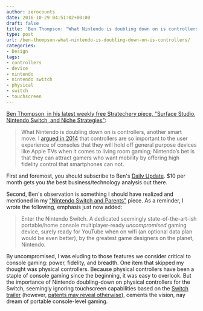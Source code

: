 ```yaml
---
author: zerocounts
date: 2016-10-29 04:51:02+00:00
draft: false
title: 'Ben Thompson: "What Nintendo is doubling down on is controllers"'
type: post
url: /ben-thompson-what-nintendo-is-doubling-down-on-is-controllers/
categories:
- Design
tags:
- controllers
- device
- nintendo
- nintendo switch
- physical
- switch
- touchscreen
---
```


[Ben Thompson, in his latest weekly free Stratechery piece, "Surface Studio, Nintendo Switch, and Niche Strategies"](https://stratechery.com/2016/surface-studio-nintendo-switch-and-the-potential-of-niche/):

> What Nintendo is doubling down on is controllers, another smart move. I [argued in 2014](https://stratechery.com/2014/games-good-enough/) that controllers are so important to the user experience of consoles that they will hold off general purpose devices like Apple TVs when it comes to living room gaming; Nintendo’s bet is that they can attract gamers who want mobility by offering high fidelity control that smartphones can not.

First and foremost, you should subscribe to Ben's [Daily Update](https://stratechery.com/membership/). $10 per month gets you _the_ best business/technology analysis out there.

Second, Ben's observation is something I should have realized and mentioned in my ["Nintendo Switch and Parents"](/2016/10/21/nintendo-switch-and-parents/) piece. As a reminder, I wrote the following, emphasis just now added:

> Enter the Nintendo Switch. A dedicated seemingly state-of-the-art-ish portable/home console multiplayer-ready _uncompromised_ gaming device, surely ready for YouTube when on wifi (an optional data plan would be even better), by the greatest game designers on the planet, Nintendo.

By uncompromised, I was eluding to those features we consider critical to console gaming: power, fidelity, and breadth. One item that skipped my thought was physical controllers. Because physical controllers have been a staple of console gaming since the beginning, it was easy to overlook. But the importance of Nintendo doubling-down on physical controllers for the Switch, seemingly ignoring touchscreen capabilities based on the [Switch trailer](http://www.polygon.com/2016/10/24/13379434/nintendo-switch-secret-projector) (however, [patents may reveal otherwise](http://www.polygon.com/2016/10/24/13379434/nintendo-switch-secret-projector)), cements the vision, nay dream of portable console-level gaming.
